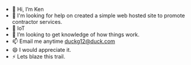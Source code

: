 - 👋 Hi, I’m Ken
- 👀 I'm looking for help on created a simple web hosted site to promote contractor services.
- 🌱 IoT
- 💞️ I’m looking to get knowledge of how things work.
- 📫 Email me anytime duckg12@duck.com
- 😄 I would appreciate it.
- ⚡ Lets blaze this trail.
<!---
IAMIDentity/IAMIDentity--->
